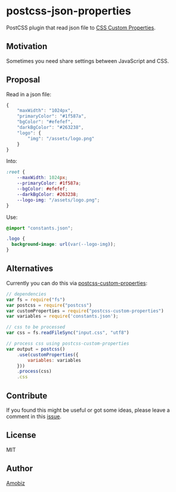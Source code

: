 # postcss-json-properties
PostCSS plugin that read json file to [CSS Custom Properties](https://www.w3.org/TR/css-variables/).

## Motivation

Sometimes you need share settings between JavaScript and CSS.

## Proposal

Read in a json file:

```js
{
	"maxWidth": "1024px",
	"primaryColor": "#1f587a",
	"bgColor": "#efefef",
	"darkBgColor": "#263238",
	"logo": {
		"img": "/assets/logo.png"
	}
}
```

Into:

```css
:root {
	--maxWidth: 1024px;
	--primaryColor: #1f587a;
	--bgColor: #efefef;
	--darkBgColor: #263238;
	--logo-img: "/assets/logo.png";
}
```

Use:

```css
@import "constants.json";

.logo {
  background-image: url(var(--logo-img));
}
```

## Alternatives

Currently you can do this via [postcss-custom-properties](https://github.com/postcss/postcss-custom-properties#variables):

```js
// dependencies
var fs = require("fs")
var postcss = require("postcss")
var customProperties = require("postcss-custom-properties")
var variables = require('constants.json');

// css to be processed
var css = fs.readFileSync("input.css", "utf8")

// process css using postcss-custom-properties
var output = postcss()
	.use(customProperties({
		variables: variables
	}))
	.process(css)
	.css
```

## Contribute
If you found this might be useful or got some ideas, please leave a comment in this [issue](https://github.com/amobiz/postcss-json-properties/issues/1).

## License
MIT

## Author

[Amobiz](https://github.com/amobiz)
